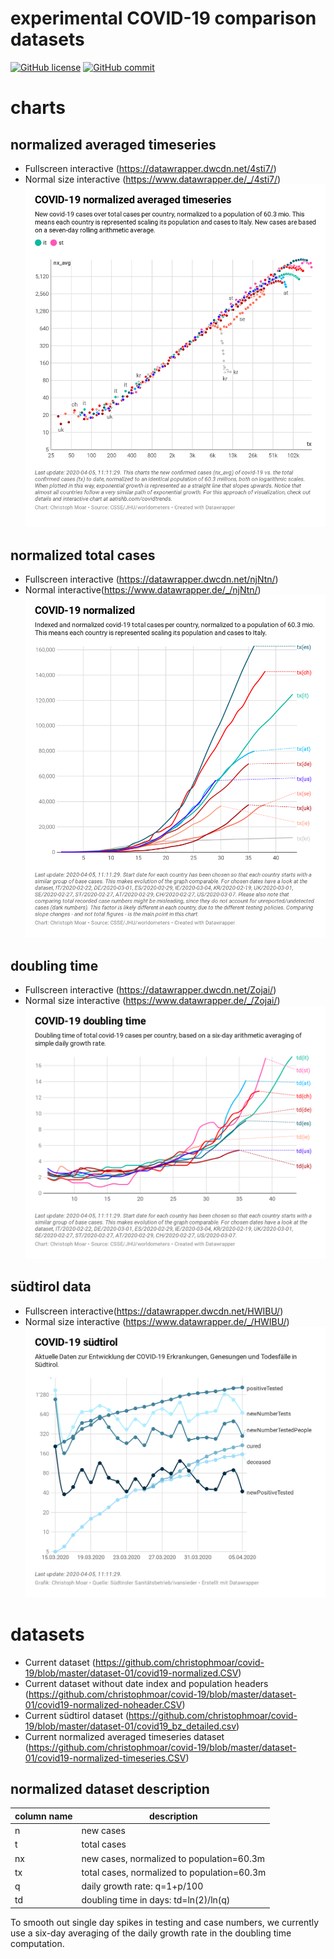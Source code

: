# experimental COVID-19 comparison datasets
[![GitHub license](https://img.shields.io/badge/License-Creative%20Commons%20Zero%20v1.0%20Universal-blue)](https://github.com/christophmoar/covid-19/blob/master/LICENSE)
[![GitHub commit](https://img.shields.io/github/last-commit/christophmoar/covid-19)](https://github.com/christophmoar/covid-19/commits/master)

# charts
## normalized averaged timeseries
* Fullscreen interactive (https://datawrapper.dwcdn.net/4sti7/)
* Normal size interactive (https://www.datawrapper.de/_/4sti7/)
![Current covid-19 normalized averaged timeseries](https://github.com/christophmoar/covid-19/blob/master/image/4sti7-covid-19-normalized-averaged-timeseries.png?raw=true)

## normalized total cases
* Fullscreen interactive (https://datawrapper.dwcdn.net/njNtn/)
* Normal interactive(https://www.datawrapper.de/_/njNtn/)
![Current covid-19 normalized](https://github.com/christophmoar/covid-19/blob/master/image/njNtn-covid-19-normalized.png?raw=true)

## doubling time
* Fullscreen interactive (https://datawrapper.dwcdn.net/Zojai/)
* Normal size interactive (https://www.datawrapper.de/_/Zojai/)
![Current covid-19 doubling time](https://github.com/christophmoar/covid-19/blob/master/image/Zojai-covid-19-doubling-time.png?raw=true)

## südtirol data
* Fullscreen interactive(https://datawrapper.dwcdn.net/HWIBU/)
* Normal size interactive (https://www.datawrapper.de/_/HWIBU/)
![Current covid-19 südtirol](https://github.com/christophmoar/covid-19/blob/master/image/HWIBU-covid-19-s-dtirol.png?raw=true)

# datasets
* Current dataset (https://github.com/christophmoar/covid-19/blob/master/dataset-01/covid19-normalized.CSV)
* Current dataset without date index and population headers (https://github.com/christophmoar/covid-19/blob/master/dataset-01/covid19-normalized-noheader.CSV)
* Current südtirol dataset  (https://github.com/christophmoar/covid-19/blob/master/dataset-01/covid19_bz_detailed.csv)
* Current normalized averaged timeseries dataset (https://github.com/christophmoar/covid-19/blob/master/dataset-01/covid19-normalized-timeseries.CSV)

## normalized dataset description
column name | description
----------- | -------------
n|new cases
t|total cases
nx|new cases, normalized to population=60.3m
tx|total cases, normalized to population=60.3m
q|daily growth rate: q=1+p/100
td|doubling time in days: td=ln(2)/ln(q)

To smooth out  single day spikes in testing and case numbers, we currently use a six-day averaging of the daily growth rate in the doubling time computation.
